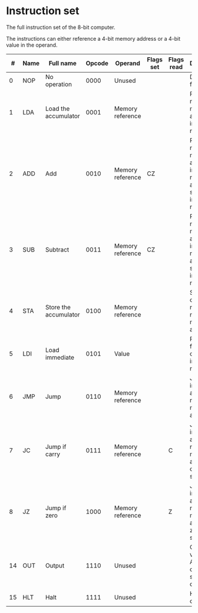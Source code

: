 # Instruction set

The full instruction set of the 8-bit computer.

The instructions can either reference a 4-bit memory address or a 4-bit value in the operand.

|#|Name|Full name|Opcode|Operand|Flags set|Flags read|Description|
|---|------|----|---------|------------|----|---|---|
|0|NOP|No operation|0000|Unused| | |Do nothing for a cycle|
|1|LDA|Load the accumulator|0001|Memory reference| | |Put value of referenced memory address into A-register|
|2|ADD|Add|0010|Memory reference|CZ| |Put value of referenced memory address into B-register, and add the sum of A+B into A-register|
|3|SUB|Subtract|0011|Memory reference|CZ| |Put value of referenced memory address into B-register, and add the sum of A-B into A-register|
|4|STA|Store the accumulator|0100|Memory reference| | | Store value of A-register into referenced memory address|
|5|LDI|Load immediate|0101|Value| | |Put value from operand into A-register|
|6|JMP|Jump|0110|Memory reference| | |Jump to the instruction at the referenced memory address|
|7|JC|Jump if carry|0111|Memory reference| |C|Jump to the instruction at the referenced memory address if carry flag is set|
|8|JZ|Jump if zero|1000|Memory reference| |Z|Jump to the instruction at the referenced memory address if zero flag is set|
|14|OUT|Output|1110|Unused| | |Output the value of the A-register on the 7-segment display|
|15|HLT|Halt|1111|Unused| | |Halt the computer|
